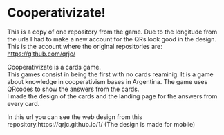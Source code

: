 <h1> Cooperativizate! </h1>

This is a copy of one repository from the game. Due to the longitude from the urls I had to make a new account for the QRs look good in the design. </br>
This is the account where the original repositories are: https://github.com/qrjc/

<p> Cooperativizate is a cards game. </br>
This games consist in being the first with no cards reaminig. It is a game about knowledge in cooperativism bases in Argentina.
The game uses QRcodes to show the answers from the cards. </br>
I made the design of the cards and the landing page for the answers from every card. </p>

<p> In this url you can see the web design from this repository.https://qrjc.github.io/1/  (The design is made for mobile) </p>

